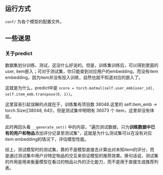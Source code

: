 ## 运行方式

`conf/` 为各个模型的配置文件。

## 一些迷思

### 关于predict

数据集划分训练、测试，这没什么好说的。但是，训练集训练后，可以得到里面的user, item嵌入；可对于测试集，你只能查到对应用户的embedding，而没有item embedding，因为item并没有投入训练，自然也就不知道对应的嵌入了。

这就是为什么，predict中是 `score = torch.matmul(self.user_emb[user_id], self.item_emb.transpose(0, 1))`。

这里容易引起误解的点就在于，训练集有项目数 38048.这里的 self.item_emb -> torch.Size([38048, 64])，但是测试集中明明有 36073 个 item，这里却没有体现。

此时再回头看 `__generate_set()` 中的内容，"遍历测试数据，只为**训练数据中已有的用户和物品**添加评分记录至测试集"，这就是为什么测试集可以在没有对应item embedding的情况下，评估模型性能。

综上，测试模型时的测试集，靠的不是模型直接去计算出对未知item的评分，而是通过测试集中用户对特定物品的交互来验证模型的推荐效果。换句话说，测试集的作用是用来衡量模型在看过的物品以外的泛化能力，而不是用于直接生成推荐列表。
